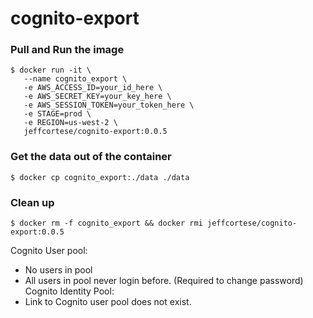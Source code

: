 # cognito-export

### Pull and Run the image
```shell
$ docker run -it \
   --name cognito_export \
   -e AWS_ACCESS_ID=your_id_here \
   -e AWS_SECRET_KEY=your_key_here \
   -e AWS_SESSION_TOKEN=your_token_here \
   -e STAGE=prod \
   -e REGION=us-west-2 \
   jeffcortese/cognito-export:0.0.5
```

### Get the data out of the container
```shell
$ docker cp cognito_export:./data ./data
```

### Clean up
```shell
$ docker rm -f cognito_export && docker rmi jeffcortese/cognito-export:0.0.5
```

Cognito User pool:
- No users in pool
- All users in pool never login before. (Required to change password)
Cognito Identity Pool:
- Link to Cognito user pool does not exist.